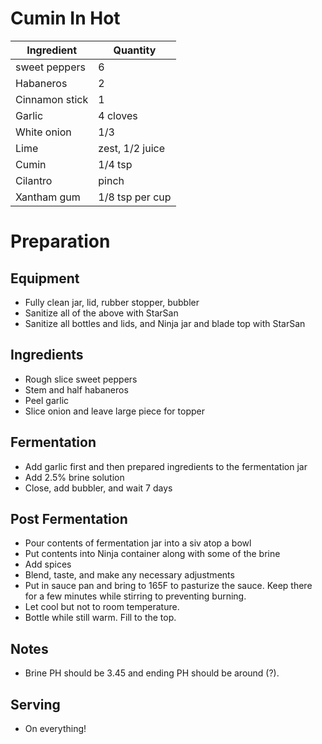 # Cumin In Hot

| Ingredient     | Quantity        |
| -------------- | --------------- |
| sweet peppers  | 6               |
| Habaneros      | 2               |
| Cinnamon stick | 1               |
| Garlic         | 4 cloves        |
| White onion    | 1/3             |
| Lime           | zest, 1/2 juice |
| Cumin          | 1/4 tsp         |
| Cilantro       | pinch           |
| Xantham gum    | 1/8 tsp per cup |

# Preparation

## Equipment

* Fully clean jar, lid, rubber stopper, bubbler
* Sanitize all of the above with StarSan
* Sanitize all bottles and lids, and Ninja jar and blade top with StarSan

## Ingredients

* Rough slice sweet peppers
* Stem and half habaneros
* Peel garlic
* Slice onion and leave large piece for topper

## Fermentation

* Add garlic first and then prepared ingredients to the fermentation jar
* Add 2.5% brine solution
* Close, add bubbler, and wait 7 days

## Post Fermentation

* Pour contents of fermentation jar into a siv atop a bowl
* Put contents into Ninja container along with some of the brine
* Add spices
* Blend, taste, and make any necessary adjustments
* Put in sauce pan and bring to 165F to pasturize the sauce. Keep there for a few minutes while stirring to preventing burning.
* Let cool but not to room temperature.
* Bottle while still warm. Fill to the top.

## Notes

* Brine PH should be 3.45 and ending PH should be around (?).

## Serving

* On everything!
